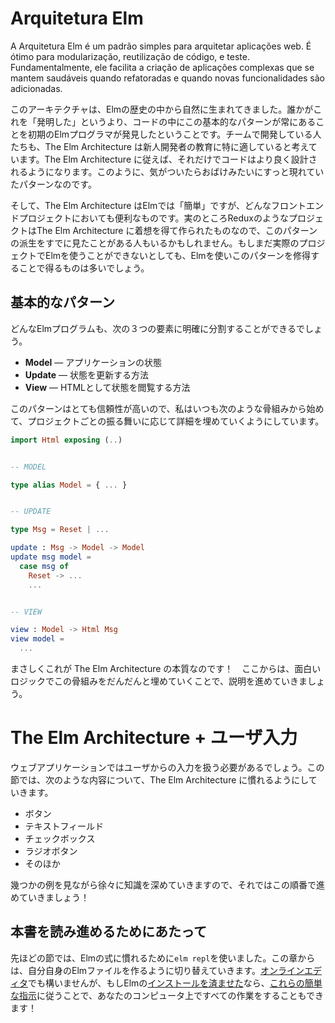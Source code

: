 <!--
# The Elm Architecture
-->

# Arquitetura Elm 

<!--
The Elm Architecture is a simple pattern for architecting webapps. It is great for modularity, code reuse, and testing. Ultimately, it makes it easy to create complex web apps that stay healthy as you refactor and add features.
-->

A Arquitetura Elm é um padrão simples para arquitetar aplicações web. É ótimo para modularização, reutilização de código, e teste. Fundamentalmente, ele facilita a criação de aplicações complexas que se mantem saudáveis quando refatoradas e quando novas funcionalidades são adicionadas.

<!--
This architecture seems to emerge naturally in Elm. Rather than someone “inventing” it, early Elm programmers kept discovering the same basic patterns in their code. Teams have found this particularly nice for onboarding new developers. Code just turns out well-architected. It is kind of spooky.
-->

このアーキテクチャは、Elmの歴史の中から自然に生まれてきました。誰かがこれを「発明した」というより、コードの中にこの基本的なパターンが常にあることを初期のElmプログラマが発見したということです。チームで開発している人たちも、The Elm Architecture は新人開発者の教育に特に適していると考えています。The Elm Architecture に従えば、それだけでコードはより良く設計されるようになります。このように、気がついたらおばけみたいにすっと現れていたパターンなのです。

<!--
So The Elm Architecture is *easy* in Elm, but it is useful in any front-end project. In fact, projects like Redux have been inspired by The Elm Architecture, so you may have already seen derivatives of this pattern. Point is, even if you ultimately cannot use Elm at work yet, you will get a lot out of using Elm and internalizing this pattern.
-->

そして、The Elm Architecture はElmでは「簡単」ですが、どんなフロントエンドプロジェクトにおいても便利なものです。実のところReduxのようなプロジェクトはThe Elm Architecture に着想を得て作られたものなので、このパターンの派生をすでに見たことがある人もいるかもしれません。もしまだ実際のプロジェクトでElmを使うことができないとしても、Elmを使いこのパターンを修得することで得るものは多いでしょう。

[Elm]: https://elm-lang.org/
[TodoMVC]: https://github.com/evancz/elm-todomvc
[dreamwriter]: https://github.com/rtfeldman/dreamwriter#dreamwriter
[NoRedInk]: https://www.noredink.com/
[CircuitHub]: https://www.circuithub.com/
[Pivotal]: https://www.pivotaltracker.com/blog/Elm-pivotal-tracker/


<!--
## The Basic Pattern
-->

## 基本的なパターン

<!--
The logic of every Elm program will break up into three cleanly separated parts:
-->

どんなElmプログラムも、次の３つの要素に明確に分割することができるでしょう。

<!--
  * **Model** &mdash; the state of your application
  * **Update** &mdash; a way to update your state
  * **View** &mdash; a way to view your state as HTML
-->

  * **Model** &mdash; アプリケーションの状態
  * **Update** &mdash; 状態を更新する方法
  * **View** &mdash; HTMLとして状態を閲覧する方法

<!--
This pattern is so reliable that I always start with the following skeleton and fill in details for my particular case.
-->

このパターンはとても信頼性が高いので、私はいつも次のような骨組みから始めて、プロジェクトごとの振る舞いに応じて詳細を埋めていくようにしています。

```elm
import Html exposing (..)


-- MODEL

type alias Model = { ... }


-- UPDATE

type Msg = Reset | ...

update : Msg -> Model -> Model
update msg model =
  case msg of
    Reset -> ...
    ...


-- VIEW

view : Model -> Html Msg
view model =
  ...
```

<!--
That is really the essence of The Elm Architecture! We will proceed by filling in this skeleton with increasingly interesting logic.
-->

まさしくこれが The Elm Architecture の本質なのです！　ここからは、面白いロジックでこの骨組みをだんだんと埋めていくことで、説明を進めていきましょう。


<!--
# The Elm Architecture + User Input
-->

# The Elm Architecture  + ユーザ入力

<!--
Your web app is going to need to deal with user input. This section will get you familiar with The Elm Architecture in the context of things like:
-->

ウェブアプリケーションではユーザからの入力を扱う必要があるでしょう。この節では、次のような内容について、The Elm Architecture に慣れるようにしていきます。

<!--
  - Buttons
  - Text Fields
  - Check Boxes
  - Radio Buttons
  - etc.
-->

  - ボタン
  - テキストフィールド
  - チェックボックス
  - ラジオボタン
  - そのほか

<!--
We will go through a few examples that build knowledge gradually, so go in order!
-->

幾つかの例を見ながら徐々に知識を深めていきますので、それではこの順番で進めていきましょう！


<!--
## Follow Along
-->

## 本書を読み進めるためにあたって

<!--
In the last section we used `elm repl` to get comfortable with Elm expressions. In this section, we are switching to creating Elm files of our own. You can do that in [the online editor](https://ellie-app.com/new), or if you have Elm [installed](/install.html), you can follow [these simple instructions](https://github.com/evancz/elm-architecture-tutorial#run-the-examples) to get everything working on your computer!
-->

先ほどの節では、Elmの式に慣れるために`elm repl`を使いました。この章からは、自分自身のElmファイルを作るように切り替えていきます。[オンラインエディタ](https://ellie-app.com/new)でも構いませんが、もしElmの[インストールを済ませた](/install.html)なら、[これらの簡単な指示](https://github.com/evancz/elm-architecture-tutorial#run-the-examples)に従うことで、あなたのコンピュータ上ですべての作業をすることもできます！
